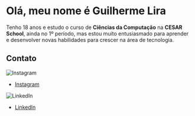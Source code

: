 # Olá, meu nome é Guilherme Lira

Tenho 18 anos e estudo o curso de **Ciências da Computação** na **CESAR School**, ainda no 1º período, mas estou muito entusiasmado para aprender e desenvolver novas habilidades para crescer na área de tecnologia.

## Contato

![Instagram](https://upload.wikimedia.org/wikipedia/commons/thumb/9/95/Instagram_logo_2022.svg/1280px-Instagram_logo_2022.svg.png)
- [Instagram](https://www.instagram.com/guilhermeclira)

![LinkedIn](https://upload.wikimedia.org/wikipedia/commons/thumb/8/82/LinkedIn_icon.svg/1200px-LinkedIn_icon.svg.png)
- [LinkedIn](https://www.linkedin.com/in/guilhermeclira)
